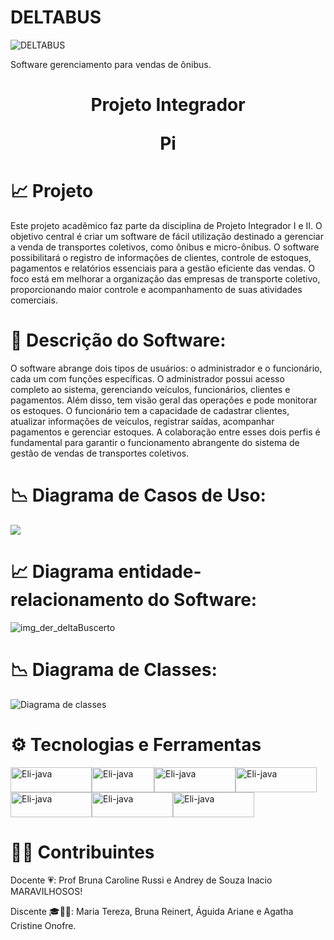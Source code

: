 # DELTABUS

![DELTABUS](https://github.com/BrunaReinert17/Pi2-deltabus/assets/111304031/be02f278-ee73-431b-9d7c-ab1eb1ec22d3)


Software gerenciamento para vendas de ônibus.


# <p align="center" >Projeto Integrador</p><p align="center" > Pi</p> 

# 📈 Projeto 
Este projeto acadêmico faz parte da disciplina de Projeto Integrador I e II. O objetivo central é criar um software de fácil utilização destinado a gerenciar a venda de transportes coletivos, como ônibus e micro-ônibus. O software possibilitará o registro de informações de clientes, controle de estoques, pagamentos e relatórios essenciais para a gestão eficiente das vendas. O foco está em melhorar a organização das empresas de transporte coletivo, proporcionando maior controle e acompanhamento de suas atividades comerciais.

# 📃 Descrição do Software:
O software abrange dois tipos de usuários: o administrador e o funcionário, cada um com funções específicas. O administrador possui acesso completo ao sistema, gerenciando veículos, funcionários, clientes e pagamentos. Além disso, tem visão geral das operações e pode monitorar os estoques. O funcionário tem a capacidade de cadastrar clientes, atualizar informações de veículos, registrar saídas, acompanhar pagamentos e gerenciar estoques. A colaboração entre esses dois perfis é fundamental para garantir o funcionamento abrangente do sistema de gestão de vendas de transportes coletivos.


# 📉 Diagrama de Casos de Uso:
![](https://github.com/BrunaReinert17/Pi2-deltabus/assets/111304031/79d7788d-2417-462f-ad3f-22e9e80bc3ec)

# 📈 Diagrama entidade-relacionamento do Software:
![img_der_deltaBuscerto](https://github.com/BrunaReinert17/Pi2-deltabus/assets/111304031/9994b3e5-655d-48b5-a038-c09bd635df50)

# 📉 Diagrama de Classes:
![Diagrama de classes ](https://github.com/BrunaReinert17/Pi2-deltabus/assets/111304031/de42cf60-8405-4ce8-8f1e-5e0d05f1e666)

# ⚙️ Tecnologias e Ferramentas 
<img align="center" alt="Eli-java" height="40" width="130" src="https://img.shields.io/badge/MySQL-00000F?style=for-the-badge&logo=mysql&logoColor=white"><img align="center" alt="Eli-java" height="40" width="100" src="https://img.shields.io/badge/Java-ED8B00?style=for-the-badge&logo=openjdk&logoColor=white" ><img align="center" alt="Eli-java" height="40" width="130" src="https://img.shields.io/badge/Eclipse-2C2255?style=for-the-badge&logo=eclipse&logoColor=white"><img align="center" alt="Eli-java" height="40" width="130" src="https://img.shields.io/badge/GitHub-100000?style=for-the-badge&logo=github&logoColor=white"><img align="center" alt="Eli-java" height="40" width="130" src="https://img.shields.io/badge/Canva-%2300C4CC.svg?&style=for-the-badge&logo=Canva&logoColor=white"><img align="center" alt="Eli-java" height="40" width="130" src="https://img.shields.io/badge/GIT-E44C30?style=for-the-badge&logo=git&logoColor=white"><img align="center" alt="Eli-java" height="40" width="130" src="https://img.shields.io/badge/Apache%20Maven-C71A36?style=for-the-badge&logo=Apache%20Maven&logoColor=white">

#  👨‍💻  Contribuintes

<p align="left" >Docente 💗: Prof Bruna Caroline Russi e Andrey de Souza Inacio MARAVILHOSOS!</p>
<p align="left" >Discente 🎓🤘🏻: Maria Tereza, Bruna Reinert, Águida Ariane e Agatha Cristine Onofre.</p>
